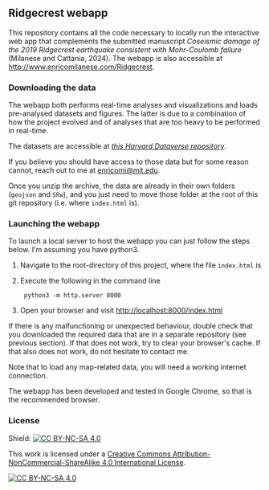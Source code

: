 ## Ridgecrest webapp

This repository contains all the code necessary to locally run the interactive web app that complements the submitted manuscript *Coseismic damage of the 2019 Ridgecrest earthquake consistent with Mohr-Coulomb failure* (Milanese and Cattania, 2024). The webapp is also accessible at <http://www.enricomilanese.com/Ridgecrest>.

### Downloading the data

The webapp both performs real-time analyses and visualizations and loads pre-analysed datasets and figures. The latter is due to a combination of how the project evolved and of analyses that are too heavy to be performed in real-time.

The datasets are accessible at *[this Harvard Dataverse repository](https://doi.org/10.7910/DVN/HCFAEO)*.

If you believe you should have access to those data but for some reason cannot, reach out to me at enricomi@mit.edu.

Once you unzip the archive, the data are already in their own folders (`geojson` and `SRw`), and you just need to move those folder at the root of this git repository (i.e. where `index.html` is).

### Launching the webapp

To launch a local server to host the webapp you can just follow the steps below. I'm assuming you have python3.

1. Navigate to the root-directory of this project, where the file `index.html` is

2. Execute the following in the command line

		python3 -m http.server 8000
   
3. Open your browser and visit <http://localhost:8000/index.html>

If there is any malfunctioning or unexpected behaviour, double check that you downloaded the required data that are in a separate repository (see previous section). If that does not work, try to clear your browser's cache. If that also does not work, do not hesitate to contact me.

Note that to load any map-related data, you will need a working internet connection.

The webapp has been developed and tested in Google Chrome, so that is the recommended browser.

### License

Shield: [![CC BY-NC-SA 4.0][cc-by-nc-sa-shield]][cc-by-nc-sa]

This work is licensed under a
[Creative Commons Attribution-NonCommercial-ShareAlike 4.0 International License][cc-by-nc-sa].

[![CC BY-NC-SA 4.0][cc-by-nc-sa-image]][cc-by-nc-sa]

[cc-by-nc-sa]: http://creativecommons.org/licenses/by-nc-sa/4.0/
[cc-by-nc-sa-image]: https://licensebuttons.net/l/by-nc-sa/4.0/88x31.png
[cc-by-nc-sa-shield]: https://img.shields.io/badge/License-CC%20BY--NC--SA%204.0-lightgrey.svg
